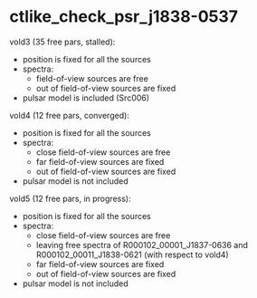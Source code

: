 # ctlike_check_psr_j1838-0537

vold3 (35 free pars, stalled):
- position is fixed for all the sources
- spectra:
  - field-of-view sources are free
  - out of field-of-view sources are fixed
- pulsar model is included (Src006)

vold4 (12 free pars, converged): 
- position is fixed for all the sources
- spectra:
  - close field-of-view sources are free
  - far field-of-view sources are fixed
  - out of field-of-view sources are fixed
- pulsar model is not included

vold5 (12 free pars, in progress): 
- position is fixed for all the sources
- spectra:
  - close field-of-view sources are free
  - leaving free spectra of R000102_00001_J1837-0636 and R000102_00011_J1838-0621 (with respect to vold4)
  - far field-of-view sources are fixed
  - out of field-of-view sources are fixed
- pulsar model is not included

